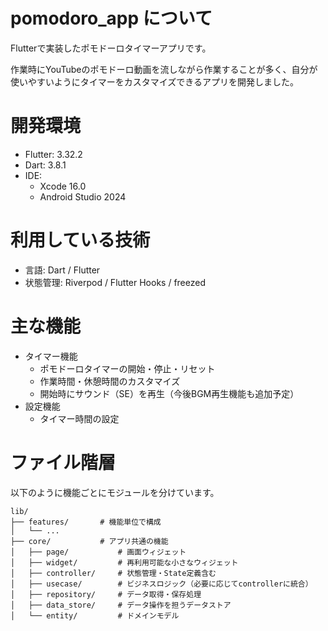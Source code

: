 # pomodoro_app について
Flutterで実装したポモドーロタイマーアプリです。

作業時にYouTubeのポモドーロ動画を流しながら作業することが多く、自分が使いやすいようにタイマーをカスタマイズできるアプリを開発しました。

# 開発環境
- Flutter: 3.32.2
- Dart: 3.8.1
- IDE:
  - Xcode 16.0
  - Android Studio 2024

# 利用している技術
- 言語: Dart / Flutter
- 状態管理: Riverpod / Flutter Hooks / freezed

# 主な機能
- タイマー機能
  - ポモドーロタイマーの開始・停止・リセット
  - 作業時間・休憩時間のカスタマイズ
  - 開始時にサウンド（SE）を再生（今後BGM再生機能も追加予定）
- 設定機能
  - タイマー時間の設定

# ファイル階層

以下のように機能ごとにモジュールを分けています。

```
lib/
├── features/       # 機能単位で構成
│   └── ...
├── core/           # アプリ共通の機能
│   ├── page/           # 画面ウィジェット
│   ├── widget/         # 再利用可能な小さなウィジェット
│   ├── controller/     # 状態管理・State定義含む
│   ├── usecase/        # ビジネスロジック（必要に応じてcontrollerに統合）
│   ├── repository/     # データ取得・保存処理
│   ├── data_store/     # データ操作を担うデータストア
│   └── entity/         # ドメインモデル
```

